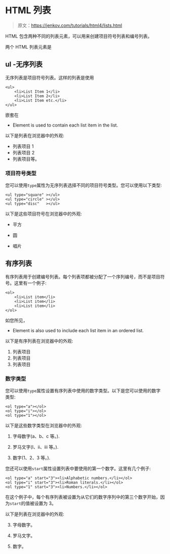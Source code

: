 # HTML 列表

> 原文：<https://jenkov.com/tutorials/html4/lists.html>

HTML 包含两种不同的列表元素，可以用来创建项目符号列表和编号列表。

两个 HTML 列表元素是

## ul -无序列表

无序列表是项目符号列表。这样的列表是使用

```
<ul>
    <li>List Item 1</li>
    <li>List Item 2</li>
    <li>List Item etc.</li>
</ul>    

```

嵌套在

*   Element is used to contain each list item in the list.

以下是列表在浏览器中的外观:

*   列表项目 1
*   列表项目 2
*   列表项目等。

### 项目符号类型

您可以使用`type`属性为无序列表选择不同的项目符号类型。您可以使用以下类型:

```
<ul type="square" ></ul>
<ul type="circle" ></ul>
<ul type="disc"   ></ul>

```

以下是这些项目符号在浏览器中的外观:

*   平方

*   圆

*   唱片

## 有序列表

有序列表用于创建编号列表。每个列表项都被分配了一个序列编号，而不是项目符号。这里有一个例子:

```
<ol>
    <li>List item</li>
    <li>List item</li>
    <li>List item</li>
</ol>    

```

如您所见，

*   Element is also used to include each list item in an ordered list.

以下是有序列表在浏览器中的外观:

1.  列表项目
2.  列表项目
3.  列表项目

### 数字类型

您可以使用`type`属性设置有序列表中使用的数字类型。以下是您可以使用的数字类型:

```
<ol type="a"></ol>
<ol type="i"></ol>                      
<ol type="1"></ol>

```

以下是这些数字类型在浏览器中的外观:

1.  字母数字(a、b、c 等。).

1.  罗马文字(I、ii、iii 等。).

1.  数字(1、2、3 等。).

您还可以使用`start`属性设置列表中要使用的第一个数字。这里有几个例子:

```
<ol type="a" start="3"><li>Alphabetic numbers.</li></ol>
<ol type="i" start="3"><li>Roman literals.</li></ol>
<ol type="1" start="3"><li>Numbers.</li></ol>

```

在这个例子中，每个有序列表被设置为从它们的数字序列中的第三个数字开始，因为`start`的值被设置为 3。

以下是列表在浏览器中的外观:

3.  字母数字。

3.  罗马文字。

3.  数字。